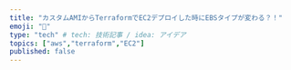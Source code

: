 ```yaml
---
title: "カスタムAMIからTerraformでEC2デプロイした時にEBSタイプが変わる？！"
emoji: "🌟"
type: "tech" # tech: 技術記事 / idea: アイデア
topics: ["aws","terraform","EC2"]
published: false
---
```





